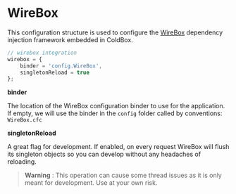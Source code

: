 # WireBox

This configuration structure is used to configure the [WireBox](http://wiki.coldbox.org/wiki/WireBox.cfm) dependency injection framework embedded in ColdBox. 

```js
// wirebox integration
wirebox = {
	binder = 'config.WireBox',
	singletonReload = true
};
```

**binder**

The location of the WireBox configuration binder to use for the application. If empty, we will use the binder in the `config` folder called by conventions: `WireBox.cfc`

**singletonReload**

A great flag for development. If enabled, on every request WireBox will flush its singleton objects so you can develop without any headaches of reloading.

> **Warning** : This operation can cause some thread issues as it is only meant for development. Use at your own risk.

